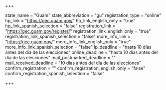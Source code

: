 +++

state_name = "Guam"
state_abbreviation = "gu"
registration_type = "online"
hp_link = "https://gec.guam.gov/"
hp_link_english_only = "true"
hp_link_spanish_selection = "false"
registration_link = "https://gec.guam.gov/register/"
registration_link_english_only = "true"
registration_link_spanish_selection = "false"
more_info_link = "https://gec.guam.gov/"
more_info_link_english_only = "true"
more_info_link_spanish_selection = "false"
ip_deadline = "hasta 10 días antes del día de las elecciones"
online_deadline = "hasta 10 días antes del día de las elecciones"
mail_postmarked_deadline = ""
mail_received_deadline = "10 días antes del día de las elecciones"
confirm_registration = ""
confirm_registration_english_only = "false"
confirm_registration_spanish_selection = "false"

+++